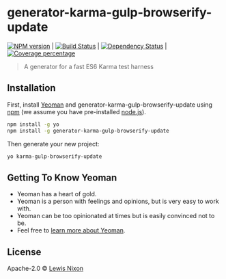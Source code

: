 # generator-karma-gulp-browserify-update
[![NPM version][npm-image]][npm-url] | [![Build Status][travis-image]][travis-url] | [![Dependency Status][daviddm-image]][daviddm-url] | [![Coverage percentage][coveralls-image]][coveralls-url]

> A generator for a fast ES6 Karma test harness

## Installation

First, install [Yeoman](http://yeoman.io) and generator-karma-gulp-browserify-update using [npm](https://www.npmjs.com/) (we assume you have pre-installed [node.js](https://nodejs.org/)).

```bash
npm install -g yo
npm install -g generator-karma-gulp-browserify-update
```

Then generate your new project:

```bash
yo karma-gulp-browserify-update
```

## Getting To Know Yeoman

 * Yeoman has a heart of gold.
 * Yeoman is a person with feelings and opinions, but is very easy to work with.
 * Yeoman can be too opinionated at times but is easily convinced not to be.
 * Feel free to [learn more about Yeoman](http://yeoman.io/).

## License

Apache-2.0 © [Lewis Nixon](http://boxdelue.io)


[npm-image]: https://badge.fury.io/js/generator-karma-gulp-browserify-update.svg
[npm-url]: https://npmjs.org/package/generator-karma-gulp-browserify
[travis-image]: https://travis-ci.org/kojinkai/generator-karma-gulp-browserify-update.svg?branch=master
[travis-url]: https://travis-ci.org/kojinkai/generator-karma-gulp-browserify
[daviddm-image]: https://david-dm.org/kojinkai/generator-karma-gulp-browserify-update.svg?theme=shields.io
[daviddm-url]: https://david-dm.org/kojinkai/generator-karma-gulp-browserify
[coveralls-image]: https://coveralls.io/repos/kojinkai/generator-karma-gulp-browserify/badge.svg
[coveralls-url]: https://coveralls.io/r/kojinkai/generator-karma-gulp-browserify
